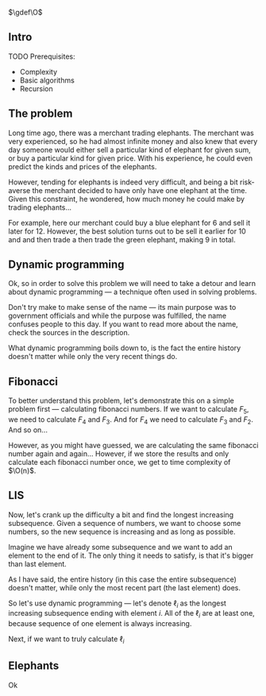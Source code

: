 $\gdef\O$

## Intro

TODO Prerequisites:
- Complexity
- Basic algorithms
- Recursion

## The problem

Long time ago, there was a merchant trading elephants. The merchant was very
experienced, so he had almost infinite money and also knew that every day someone would either sell a particular kind of elephant for given sum, or buy a particular kind for given price. With his experience, he could even predict
the kinds and prices of the elephants.

However, tending for elephants is indeed very difficult, and being a bit
risk-averse the merchant decided to have only have one elephant at the time.
Given this constraint, he wondered, how much money he could make by trading elephants...

For example, here our merchant could buy a blue elephant for 6 and sell
it later for 12. However, the best solution turns out to be sell it earlier
for 10 and and then trade a then trade the green elephant, making 9 in total.

## Dynamic programming

Ok, so in order to solve this problem we will need to take a detour
and learn about dynamic programming — a technique often used in solving problems.

Don't try make to make sense of the name — its main purpose was to government officials and while the purpose was fulfilled, the name confuses people to this day. If you want to read more about the name, check the sources in the description.

What dynamic programming boils down to, is the fact the entire history doesn't
matter while only the very recent things do.

## Fibonacci

To better understand this problem, let's demonstrate this on a simple problem
first — calculating fibonacci numbers. If we want to calculate $F_5$, we need
to calculate $F_4$ and $F_3$. And for $F_4$ we need to calculate $F_3$ and $F_2$.
And so on...

However, as you might have guessed, we are calculating the same fibonacci number again and again... However, if we store the results and only calculate each
fibonacci number once, we get to time complexity of $\O(n)$.

## LIS

Now, let's crank up the difficulty a bit and find the longest increasing
subsequence. Given a sequence of numbers, we want to choose
some numbers, so the new sequence is increasing and as long as possible.

Imagine we have already some subsequence and we want to add an element to the end
of it. The only thing it needs to satisfy, is that it's bigger than last element.

As I have said, the entire history (in this case the entire subsequence)
doesn't matter, while only the most recent part (the last element) does.

So let's use dynamic programming — let's denote $\ell_i$ as the longest
increasing subsequence ending with element $i$. All of the $\ell_i$ are
at least one, because sequence of one element is always increasing.

Next, if we want to truly calculate $\ell_i$

## Elephants

Ok 

